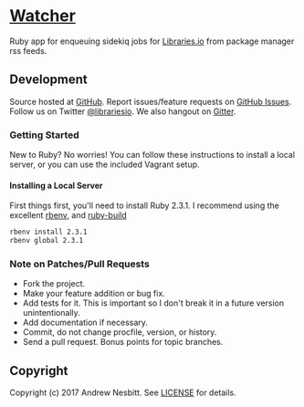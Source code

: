 # [Watcher](https://libraries.io/github/librariesio/watcher)

Ruby app for enqueuing sidekiq jobs for [Libraries.io](https://libraries.io) from package manager rss feeds.

## Development

Source hosted at [GitHub](http://github.com/librariesio/watcher).
Report issues/feature requests on [GitHub Issues](http://github.com/librariesio/watcher/issues). Follow us on Twitter [@librariesio](https://twitter.com/librariesio). We also hangout on [Gitter](https://gitter.im/librariesio/support).

### Getting Started

New to Ruby? No worries! You can follow these instructions to install a local server, or you can use the included Vagrant setup.

#### Installing a Local Server

First things first, you'll need to install Ruby 2.3.1. I recommend using the excellent [rbenv](https://github.com/sstephenson/rbenv),
and [ruby-build](https://github.com/sstephenson/ruby-build)

```bash
rbenv install 2.3.1
rbenv global 2.3.1
```

### Note on Patches/Pull Requests

 * Fork the project.
 * Make your feature addition or bug fix.
 * Add tests for it. This is important so I don't break it in a
   future version unintentionally.
 * Add documentation if necessary.
 * Commit, do not change procfile, version, or history.
 * Send a pull request. Bonus points for topic branches.

## Copyright

Copyright (c) 2017 Andrew Nesbitt. See [LICENSE](https://github.com/librariesio/watcher/blob/master/LICENSE) for details.
